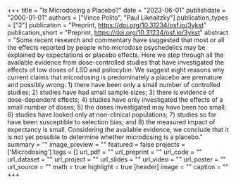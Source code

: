 +++
title = "Is Microdosing a Placebo?"
date = "2023-06-01"
publishdate = "2000-01-01"
authors = ["Vince Polito", "Paul Liknaitzky"]
publication_types = ["2"]
publication = "Preprint, https://doi.org/10.31234/osf.io/3ykst"
publication_short = "Preprint, https://doi.org/10.31234/osf.io/3ykst"
abstract = "Some recent research and commentary have suggested that most or all the effects reported by people who microdose psychedelics may be explained by expectations or placebo effects. Here we step through all the available evidence from dose-controlled studies that have investigated the effects of low doses of LSD and psilocybin. We suggest eight reasons why current claims that microdosing is predominately a placebo are premature and possibly wrong: 1) there have been only a small number of controlled studies; 2) studies have had small sample sizes; 3) there is evidence of dose-dependent effects; 4) studies have only investigated the effects of a small number of doses; 5) the doses investigated may have been too small; 6) studies have looked only at non-clinical populations; 7) studies so far have been susceptible to selection bias; and 8) the measured impact of expectancy is small. Considering the available evidence, we conclude that it is not yet possible to determine whether microdosing is a placebo."
summary = ""
image_preview = ""
featured = false
projects = ['Microdosing']
tags = []
url_pdf = ""
url_preprint = ""
url_code = ""
url_dataset = ""
url_project = ""
url_slides = ""
url_video = ""
url_poster = ""
url_source = ""
math = true
highlight = true
[header]
image = ""
caption = ""
+++
